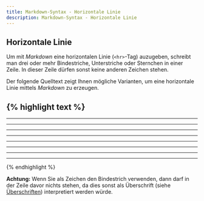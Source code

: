 ```yaml
---
title: Markdown-Syntax - Horizontale Linie
description: Markdown-Syntax - Horizontale Linie
---
```


## Horizontale Linie

Um mit *Markdown* eine horizontalen Linie (`<hr>`-Tag) auzugeben, schreibt man drei oder mehr Bindestriche, Unterstriche oder Sternchen in einer Zeile. In dieser Zeile dürfen sonst keine anderen Zeichen stehen.

Der folgende Quelltext zeigt Ihnen mögliche Varianten, um eine horizontale Linie mittels *Markdown* zu erzeugen.

{% highlight text %}
---
----------
- - - - - - - - - -
***
* * *
* * * * * * * * * *
___
__________
_ _ _ _ _ _ _ _ _ _
{% endhighlight %}

**Achtung:** Wenn Sie als Zeichen den Bindestrich verwenden, dann darf in der Zeile davor nichts stehen, da dies sonst als Überschrift (siehe [Überschriften](/Syntax/Ueberschriften/)) interpretiert werden würde.
